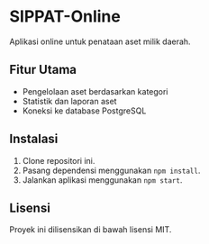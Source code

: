 # SIPPAT-Online

Aplikasi online untuk penataan aset milik daerah.

## Fitur Utama
- Pengelolaan aset berdasarkan kategori
- Statistik dan laporan aset
- Koneksi ke database PostgreSQL

## Instalasi
1. Clone repositori ini.
2. Pasang dependensi menggunakan `npm install`.
3. Jalankan aplikasi menggunakan `npm start`.

## Lisensi
Proyek ini dilisensikan di bawah lisensi MIT.
